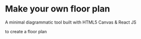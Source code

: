 # Make your own floor plan

A minimal diagrammatic tool built with HTML5 Canvas & React JS 

to create a floor plan
